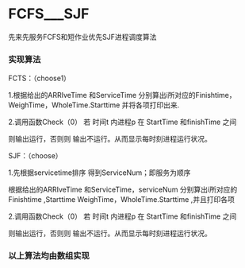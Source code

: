 # FCFS___SJF
先来先服务FCFS和短作业优先SJF进程调度算法
### 实现算法

FCTS：（choose1）

1.根据给出的ARRIveTime 和ServiceTime 分别算出i所对应的Finishtime，WeighTime，WholeTime.Starttime 并将各项打印出来.

2.调用函数Check（0） 若 时间t 内进程p 在 StartTime 和finishTime 之间

则输出运行，否则则 输出不运行。从而显示每时刻进程运行状况。

SJF：（choose）

1.先根据servicetime排序 得到ServiceNum；即服务为顺序

根据给出的ARRIveTime 和ServiceTime，serviceNum 分别算出i所对应的Finishtime ,Starttime WeighTime，WholeTime.Starttime ,并且打印各项

2.调用函数Check（0） 若 时间t 内进程p 在 StartTime 和finishTime 之间

则输出运行，否则则 输出不运行。从而显示每时刻进程运行状况。

### 以上算法均由数组实现
